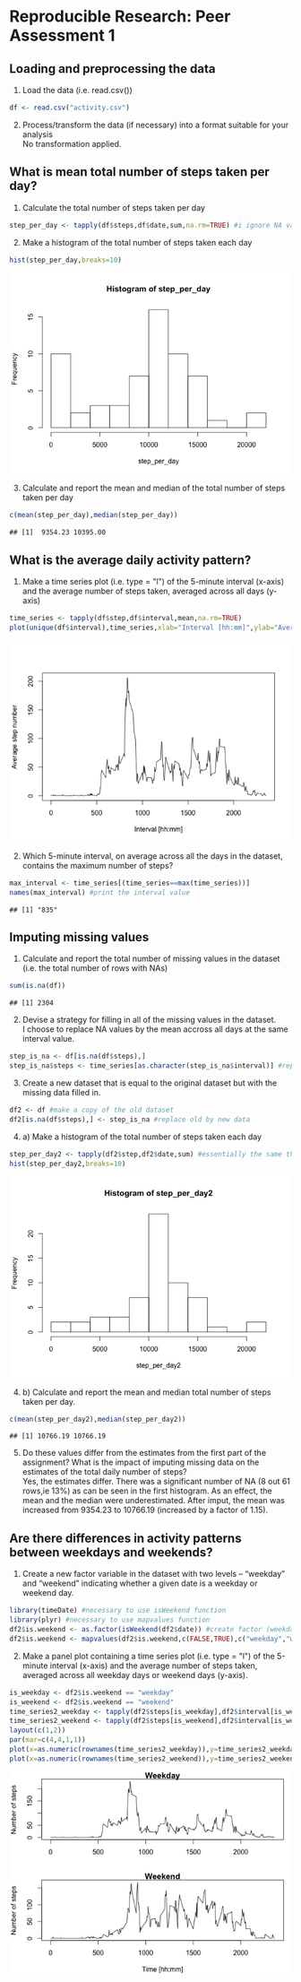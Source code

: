 # Reproducible Research: Peer Assessment 1


## Loading and preprocessing the data
1. Load the data (i.e. read.csv())

```r
df <- read.csv("activity.csv")
```

2. Process/transform the data (if necessary) into a format suitable for your analysis  
No transformation applied.


## What is mean total number of steps taken per day?
1. Calculate the total number of steps taken per day

```r
step_per_day <- tapply(df$steps,df$date,sum,na.rm=TRUE) #i ignore NA values
```

2. Make a histogram of the total number of steps taken each day

```r
hist(step_per_day,breaks=10)
```

![](PA1_template_files/figure-html/unnamed-chunk-3-1.png) 

3. Calculate and report the mean and median of the total number of steps taken per day

```r
c(mean(step_per_day),median(step_per_day))
```

```
## [1]  9354.23 10395.00
```



## What is the average daily activity pattern?
1. Make a time series plot (i.e. type = "l") of the 5-minute interval (x-axis) and the average number of steps taken, averaged across all days (y-axis)

```r
time_series <- tapply(df$step,df$interval,mean,na.rm=TRUE)
plot(unique(df$interval),time_series,xlab="Interval [hh:mm]",ylab="Average step number",type="l")
```

![](PA1_template_files/figure-html/unnamed-chunk-5-1.png) 

2. Which 5-minute interval, on average across all the days in the dataset, contains the maximum number of steps?

```r
max_interval <- time_series[(time_series==max(time_series))]
names(max_interval) #print the interval value
```

```
## [1] "835"
```

## Imputing missing values
1. Calculate and report the total number of missing values in the dataset (i.e. the total number of rows with NAs)


```r
sum(is.na(df))
```

```
## [1] 2304
```

2. Devise a strategy for filling in all of the missing values in the dataset.  
I choose to replace NA values by the mean accross all days at the same interval value.

```r
step_is_na <- df[is.na(df$steps),]
step_is_na$steps <- time_series[as.character(step_is_na$interval)] #replace NA by time_series values
```

3. Create a new dataset that is equal to the original dataset but with the missing data filled in.

```r
df2 <- df #make a copy of the old dataset
df2[is.na(df$steps),] <- step_is_na #replace old by new data
```

4. a) Make a histogram of the total number of steps taken each day

```r
step_per_day2 <- tapply(df2$step,df2$date,sum) #essentially the same than first histogram
hist(step_per_day2,breaks=10)
```

![](PA1_template_files/figure-html/unnamed-chunk-10-1.png) 

4. b) Calculate and report the mean and median total number of steps taken per day.

```r
c(mean(step_per_day2),median(step_per_day2))
```

```
## [1] 10766.19 10766.19
```

5. Do these values differ from the estimates from the first part of the assignment? What is the impact of imputing missing data on the estimates of the total daily number of steps?  
Yes, the estimates differ. There was a significant number of NA (8 out 61 rows,ie 13%) as can be seen in the first histogram. As an effect, the mean and the median were underestimated. After imput, the mean was increased from 9354.23 to 10766.19 (increased by a factor of 1.15).




## Are there differences in activity patterns between weekdays and weekends?
1. Create a new factor variable in the dataset with two levels – “weekday” and “weekend” indicating whether a given date is a weekday or weekend day.

```r
library(timeDate) #necessary to use isWeekend function
library(plyr) #necessary to use mapvalues function
df2$is.weekend <- as.factor(isWeekend(df2$date)) #create factor (weekday=FALSE < weekend=TRUE)
df2$is.weekend <- mapvalues(df2$is.weekend,c(FALSE,TRUE),c("weekday","weekend")) #replace boolean by explicit names
```


2. Make a panel plot containing a time series plot (i.e. type = "l") of the 5-minute interval (x-axis) and the average number of steps taken, averaged across all weekday days or weekend days (y-axis).

```r
is_weekday <- df2$is.weekend == "weekday"
is_weekend <- df2$is.weekend == "weekend"
time_series2_weekday <- tapply(df2$steps[is_weekday],df2$interval[is_weekday],mean,na.rm=TRUE)
time_series2_weekend <- tapply(df2$steps[is_weekend],df2$interval[is_weekend],mean,na.rm=TRUE)
layout(c(1,2))
par(mar=c(4,4,1,1))
plot(x=as.numeric(rownames(time_series2_weekday)),y=time_series2_weekday,type="l",xlab="",ylab="Number of steps",main="Weekday")
plot(x=as.numeric(rownames(time_series2_weekend)),y=time_series2_weekend,type="l",xlab="Time [hh:mm]",ylab="Number of steps",main="Weekend")
```

![](PA1_template_files/figure-html/unnamed-chunk-13-1.png) 




